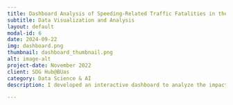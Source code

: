 ```yaml
---
title: Dashboard Analysis of Speeding-Related Traffic Fatalities in the USA
subtitle: Data Visualization and Analysis
layout: default
modal-id: 6
date: 2024-09-22
img: dashboard.png
thumbnail: dashboard_thumbnail.png
alt: image-alt
project-date: November 2022
client: SDG Hub@BUas
category: Data Science & AI
description: I developed an interactive dashboard to analyze the impact of speeding on traffic fatalities in the USA, using data on age, gender, road conditions, and alcohol involvement.

---
```

